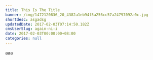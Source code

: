 ```yaml
---
title: This Is The Title
banner: /img/1472120836_20_4382a1eb94f5a256cc57a24797092a0c.jpg
shortdesc: asgadsg
updatedDate: 2017-02-03T07:14:50.182Z
cmsUserSlug: again-ni-i
date: 2017-02-03T00:00:00+08:00
categories: null
---
```


aaa